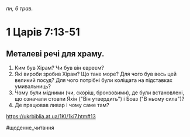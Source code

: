 
_пн, 6 трав._

# 1 Царів 7:13-51

## Металеві речі для храму.
1. Ким був Хірам? Чи був він євреєм?
2. Які вироби зробив Хірам? Що таке море? Для чого був весь цей великий посуд? Для чого потрібні були коліщата на підставках умивальниць?
3. Чому були мідними (чи, скоріш, бронзовими), де були встановлені, що означали стовпи Яхін ("Він утвердить") і Боаз ("В ньому сила")? 
4. Де працював ливар і чому саме там?

https://ukrbiblia.at.ua/1KI/1ki7.htm#13 

#щоденне_читання
